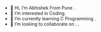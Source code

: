 - 👋 Hi, I’m Abhishek From Pune .
- 👀 I’m interested in Coding.
- 🌱 I’m currently learning C Programming .
- 💞️ I’m looking to collaborate on ...
  
  

<!---
Abhi5766/Abhi5766 is a ✨ special ✨ repository because its `README.md` (this file) appears on your GitHub profile.
You can click the Preview link to take a look at your changes.
--->
